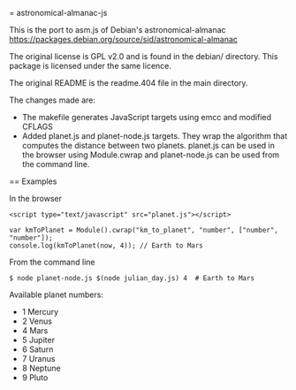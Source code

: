 = astronomical-almanac-js

This is the port to asm.js of Debian's astronomical-almanac https://packages.debian.org/source/sid/astronomical-almanac

The original license is GPL v2.0 and is found in the debian/ directory.
This package is licensed under the same licence.

The original README is the readme.404 file in the main directory.

The changes made are:

* The makefile generates JavaScript targets using emcc and modified CFLAGS
* Added planet.js and planet-node.js targets. They wrap the algorithm that computes the distance between two planets. planet.js can be used in the browser using Module.cwrap and planet-node.js can be used from the command line.

== Examples

In the browser

    <script type="text/javascript" src="planet.js"></script>

    var kmToPlanet = Module().cwrap("km_to_planet", "number", ["number", "number"]);
    console.log(kmToPlanet(now, 4)); // Earth to Mars

From the command line

    $ node planet-node.js $(node julian_day.js) 4  # Earth to Mars

Available planet numbers:

* 1 Mercury
* 2 Venus
* 4 Mars
* 5 Jupiter
* 6 Saturn
* 7 Uranus
* 8 Neptune
* 9 Pluto


